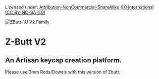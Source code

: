 Licensed under: [Attribution-NonCommercial-ShareAlike 4.0 International (CC BY-NC-SA 4.0)](https://creativecommons.org/licenses/by-nc-sa/4.0/)

![ZButt-1U V2 Family](https://github.com/imyownyear/Z-Butt/blob/master/MX/1u/1u-V2/ZButt-V2-Family.png)

# Z-Butt V2
## An Artisan keycap creation platform.

Please use 3mm Rods/Dowels with this version of Zbutt.

